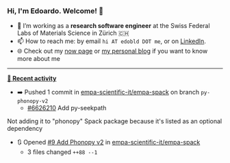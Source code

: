 ### Hi, I'm Edoardo. Welcome! 👋 

- 🔭 I’m working as a **research software engineer** at the Swiss Federal Labs of Materials Science in Zürich 🇨🇭
- 📫 How to reach me: by email `hi AT edobld DOT me`, or on [LinkedIn](https://linkedin.com/in/edobld).
- 🌐 Check out my [now page](https://edoardob.im/now) or [my personal blog](https://blog.edoardob.im) if you want to know more about me

---

**[📰 Recent activity](https://github.com/edoardob90)**
* ➡️ Pushed 1 commit in [empa-scientific-it/empa-spack](https://github.com/empa-scientific-it/empa-spack) on branch `py-phonopy-v2`
  * [#6626210](https://github.com/empa-scientific-it/empa-spack/commit/6626210) Add py-seekpath

Not adding it to &#34;phonopy&#34; Spack package because it&#39;s listed as an optional dependency
* 🔃 Opened [#9 Add Phonopy v2](https://github.com/empa-scientific-it/empa-spack/pull/9) in [empa-scientific-it/empa-spack](https://github.com/empa-scientific-it/empa-spack)
  * 3 files changed `++88 --1`


